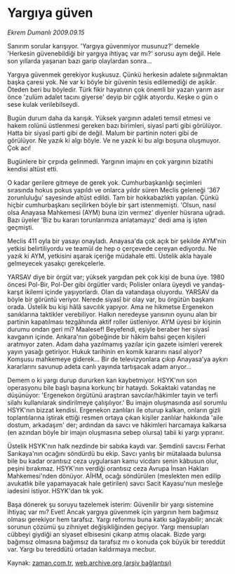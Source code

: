 # Yargıya güven

*Ekrem Dumanlı 2009.09.15*

<tr><td class="metin" colspan="2" style="padding-top: 20px; padding-left: 5px; ">Sanırım sorular karışıyor. 'Yargıya güvenmiyor musunuz?' demekle 'Herkesin güvenebildiği bir yargıya ihtiyaç var mı?' sorusu aynı değil. Hele son yıllarda yaşanan bazı garip olaylardan sonra...</td></tr><tr><td class="metin" colspan="2" style="padding-top: 20px; padding-left: 5px; "><p>Yargıya güvenmek gerekiyor kuşkusuz. Çünkü herkesin adalete sığınmaktan başka çaresi yok. Ne var ki böyle bir güvenin tesis edilemediği de aşikâr. Öteden beri bu böyledir. Türk fikir hayatının çok önemli bir yazarı yarım asır önce 'zulüm adalet tacını giyerse' deyip bir çığlık atıyordu. Keşke o gün o sese kulak verilebilseydi.
<p> Bugün durum daha da karışık. Yüksek yargının adaleti temsil etmesi ve hakem rolünü üstlenmesi gereken bazı birimleri, siyasî parti gibi görülüyor. Hatta bir siyasî parti gibi de değil. Malum bir partinin noteri gibi de görülüyor. Ne yazık ki algı böyle. Ve ne yazık ki bu algı boşuna oluşmuyor. Çok acı!
<p> Bugünlere bir çırpıda gelinmedi. Yargının imajını en çok yargının bizatihi kendisi altüst etti.
<p> O kadar gerilere gitmeye de gerek yok. Cumhurbaşkanlığı seçimleri sırasında hokus pokus yapıldı ve onlarca yıldır süren Meclis geleneği '367 zorunluluğu' sayesinde altüst edildi. Tam bir hokkabazlıktı yapılan. Çünkü hiçbir cumhurbaşkanı seçilirken böyle bir şart istenmemişti. 'Olsun, nasıl olsa Anayasa Mahkemesi (AYM) buna izin vermez' diyenler hüsrana uğradı. Bazı üyeler 'Biz bu kararı torunlarımıza anlatamayız' dedi ama iş işten geçmişti. 
<p> Meclis 411 oyla bir yasayı onayladı. Anayasa'da çok açık bir şekilde AYM'nin yetkisi belirtiliyordu ve teamül de hep o çerçevede cereyan ediyordu. Ne yazık ki AYM, yetkisini aşarak içeriğe müdahale etti. Üstelik akla hayale gelmeyecek yasakçı gerekçelerle.
<p> YARSAV diye bir örgüt var; yüksek yargıdan pek çok kişi de buna üye. 1980 öncesi Pol-Bir, Pol-Der gibi örgütler vardı; Polisler onlara üyeydi ve yandaş-karşıt ikilemi içinde yaşıyorlardı. Olan da vatandaşa oluyordu. YARSAV da böyle bir görüntü veriyor. Nerede siyasî bir olay var, bu örgütün başkanı orada. Üstelik bu kişi hâlâ savcılık yapıyor. Ama ne hikmetse Ergenekon sanıklarına taktikler verebiliyor. Halkın neredeyse yarısının oyunu alan bir partinin kapatılması tezgâhında aktif roller üstleniyor. AYM üyesi bir kişinin durumu ondan geri mi? Maalesef! Beyefendi, eşiyle beraber her siyasî kavganın içinde. Ankara'nın göbeğinde bir hâkim bahsi geçen kişileri aratmıyor zaten. Adam daha yazılmamış yazılar için gazete isimleri vererek yayın yasağı getiriyor. Hukuk tarihinin en komik kararını nasıl alıyor? Komşusu mahkemeye giderek... Bir de televizyonlara çıkıp Anayasa'ya aykırı kararlarını savunup adeta canlı yayında tartışacak adam arıyor...
<p> Demem o ki yargı durup dururken kan kaybetmiyor. HSYK'nın son operasyonu bile başlı başına korkunç bir hataydı. Sokaktaki vatandaş ne düşünüyor: 'Ergenekon örgütünü araştıran savcılar/hâkimler tayin ve terfi silahı kullanılarak sindirilmeye çalışılıyor.' Bu imajın oluşmasında asıl sorumlu HSYK'nın bizzat kendisi. Ergenekon zanlıları ile oturup kalkan, onların gizli toplantılarına iştirak ettiği resmen ortaya çıkan kişiler zanlılar hakkında 'aile dostum, arkadaşım' der; ardından da savcı ve hâkimleri harcamaya kalkarsa (en azından böyle bir imajın oluşmasına sebep olursa) tabii ki yargı yıpranır.
<p> Üstelik HSYK'nın halk nezdinde bir sabıka kaydı var. Şemdinli savcısı Ferhat Sarıkaya'nın ocağını söndürdü bu ekip. Savcı yanlış bir mütalaada bulunsa bile bu kadar orantısız ceza uygularsan kamu vicdanı senin kâbusun olur, peşini bırakmaz. HSYK'nın verdiği orantısız ceza Avrupa İnsan Hakları Mahkemesi'nden dönüyor. AİHM, ocağı söndürülen (meslekten men edilip avukatlık bile yapamayacak hale getirilen) savcı Sacit Kayasu'nun mesleğe iadesini istiyor. HSYK'dan tık yok.
<p> Başa dönerek şu soruyu tazelemek isterim: Güvenilir bir yargı sistemine ihtiyaç var mı? Evet! Ancak yargıya güvenmek için yargının hem bağımsız olması gerekiyor hem tarafsız. Yargı reformu buna katkı sağlayabilir; ancak sorunun çözümü şu zihniyet değişikliğinden geçiyor. Yargı mensupları cübbeyi giydiği an siyaset elbisesini çıkarıp atmış olacak. Bizde yargı bağımsız olmasına bağımsız da tarafsız mı o konuda çok büyük bir tereddüt var. Yargı bu tereddütü ortadan kaldırmaya mecbur. <br/></p></p></p></p></p></p></p></p></p></td></tr>

Kaynak: [zaman.com.tr](http://zaman.com.tr/yazar.do?yazino=892339), [web.archive.org (arşiv bağlantısı)](http://web.archive.org/web/20100107033528/http://www.zaman.com.tr:80/yazar.do?yazino=892339)
